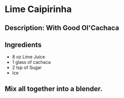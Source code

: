 # Lime Caipirinha

## Description: With Good Ol'Cachaca

## Ingredients

- 8 oz Lime Juice
- 1 glass of cachaca
- 2 tsp of Sugar
- Ice

## Mix all together into a blender. 
